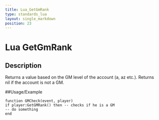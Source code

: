 ```yaml
---
title: Lua_GetGmRank
type: standards_lua
layout: single_markdown
position: 23
---
```


# Lua GetGmRank

## Description

Returns a value based on the GM level of the account (a, az etc.). Returns nil if the account is not a GM.

##Usage/Example

```
function GMCheck(event, player)
if player:GetGMRank() then -- checks if he is a GM
-- do something
end
```